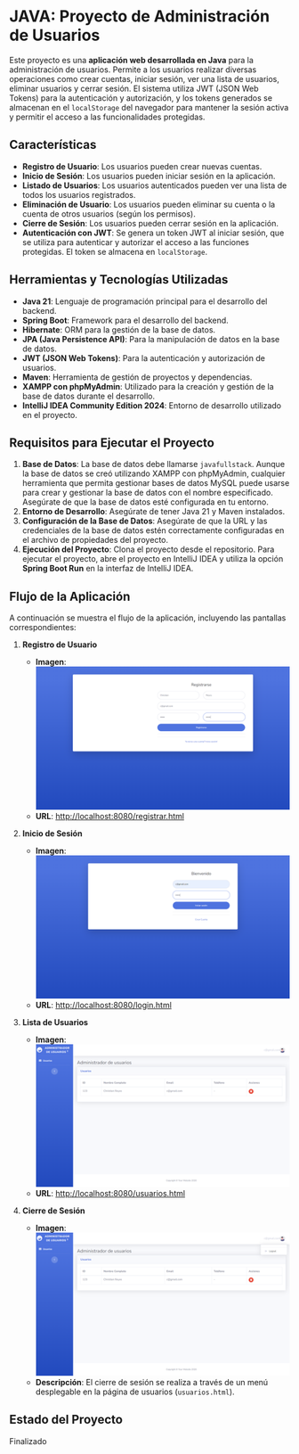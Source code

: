 # JAVA: Proyecto de Administración de Usuarios

Este proyecto es una **aplicación web desarrollada en Java** para la administración de usuarios. Permite a los usuarios realizar diversas operaciones como crear cuentas, iniciar sesión, ver una lista de usuarios, eliminar usuarios y cerrar sesión. El sistema utiliza JWT (JSON Web Tokens) para la autenticación y autorización, y los tokens generados se almacenan en el `localStorage` del navegador para mantener la sesión activa y permitir el acceso a las funcionalidades protegidas.

## Características

- **Registro de Usuario**: Los usuarios pueden crear nuevas cuentas.
- **Inicio de Sesión**: Los usuarios pueden iniciar sesión en la aplicación.
- **Listado de Usuarios**: Los usuarios autenticados pueden ver una lista de todos los usuarios registrados.
- **Eliminación de Usuario**: Los usuarios pueden eliminar su cuenta o la cuenta de otros usuarios (según los permisos).
- **Cierre de Sesión**: Los usuarios pueden cerrar sesión en la aplicación.
- **Autenticación con JWT**: Se genera un token JWT al iniciar sesión, que se utiliza para autenticar y autorizar el acceso a las funciones protegidas. El token se almacena en `localStorage`.

## Herramientas y Tecnologías Utilizadas

- **Java 21**: Lenguaje de programación principal para el desarrollo del backend.
- **Spring Boot**: Framework para el desarrollo del backend.
- **Hibernate**: ORM para la gestión de la base de datos.
- **JPA (Java Persistence API)**: Para la manipulación de datos en la base de datos.
- **JWT (JSON Web Tokens)**: Para la autenticación y autorización de usuarios.
- **Maven**: Herramienta de gestión de proyectos y dependencias.
- **XAMPP con phpMyAdmin**: Utilizado para la creación y gestión de la base de datos durante el desarrollo.
- **IntelliJ IDEA Community Edition 2024**: Entorno de desarrollo utilizado en el proyecto.

## Requisitos para Ejecutar el Proyecto

1. **Base de Datos**: La base de datos debe llamarse `javafullstack`. Aunque la base de datos se creó utilizando XAMPP con phpMyAdmin, cualquier herramienta que permita gestionar bases de datos MySQL puede usarse para crear y gestionar la base de datos con el nombre especificado. Asegúrate de que la base de datos esté configurada en tu entorno.
2. **Entorno de Desarrollo**: Asegúrate de tener Java 21 y Maven instalados.
3. **Configuración de la Base de Datos**: Asegúrate de que la URL y las credenciales de la base de datos estén correctamente configuradas en el archivo de propiedades del proyecto.
4. **Ejecución del Proyecto**: Clona el proyecto desde el repositorio. Para ejecutar el proyecto, abre el proyecto en IntelliJ IDEA y utiliza la opción **Spring Boot Run** en la interfaz de IntelliJ IDEA.

## Flujo de la Aplicación

A continuación se muestra el flujo de la aplicación, incluyendo las pantallas correspondientes:

1. **Registro de Usuario**
    - **Imagen**: ![Registro](imagenes/registrarse.png)
    - **URL**: [http://localhost:8080/registrar.html](http://localhost:8080/registrar.html)

2. **Inicio de Sesión**
    - **Imagen**: ![Inicio de Sesión](imagenes/login.png)
    - **URL**: [http://localhost:8080/login.html](http://localhost:8080/login.html)

3. **Lista de Usuarios**
    - **Imagen**: ![Lista de Usuarios](imagenes/usuarios.png)
    - **URL**: [http://localhost:8080/usuarios.html](http://localhost:8080/usuarios.html)

4. **Cierre de Sesión**
    - **Imagen**: ![Cierre de Sesión](imagenes/logout.png)
    - **Descripción**: El cierre de sesión se realiza a través de un menú desplegable en la página de usuarios (`usuarios.html`).

## Estado del Proyecto
Finalizado
